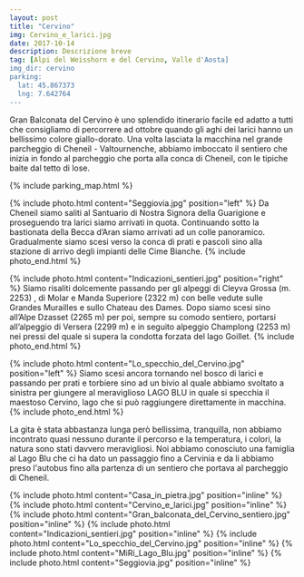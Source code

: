 ```yaml
---
layout: post
title: "Cervino"
img: Cervino_e_larici.jpg
date: 2017-10-14
description: Descrizione breve
tag: [Alpi del Weisshorn e del Cervino, Valle d'Aosta]
img_dir: cervino
parking:
  lat: 45.867373
  lng: 7.642764
---
```


Gran Balconata del Cervino è uno splendido itinerario facile ed adatto a tutti che consigliamo di percorrere ad ottobre quando gli aghi dei larici hanno un bellissimo colore giallo-dorato.
Una volta lasciata la macchina nel grande parcheggio di Cheneil - Valtournenche, abbiamo imboccato il sentiero che inizia in fondo al parcheggio che porta alla conca di Cheneil, con le tipiche baite dal tetto di lose.

{% include parking_map.html %}

{% include photo.html content="Seggiovia.jpg" position="left" %}
Da Cheneil siamo saliti al Santuario di Nostra Signora della Guarigione e proseguendo tra larici siamo arrivati in quota. Continuando sotto la bastionata della Becca d’Aran siamo arrivati ad un colle panoramico.
Gradualmente siamo scesi verso la conca di prati e pascoli sino alla stazione di arrivo degli impianti delle Cime Bianche.
{% include photo_end.html %}

{% include photo.html content="Indicazioni_sentieri.jpg" position="right" %}
Siamo risaliti dolcemente passando per gli alpeggi di Cleyva Grossa (m. 2253) , di Molar e Manda Superiore (2322 m) con belle vedute sulle Grandes Murailles e sullo Chateau des Dames.
Dopo siamo scesi sino all’Alpe Dzasset (2265 m) per poi, sempre su comodo sentiero, portarsi all’alpeggio di Versera (2299 m) e in seguito alpeggio Champlong (2253 m) nei pressi del quale si supera la condotta forzata del lago Goillet.
{% include photo_end.html %}


{% include photo.html content="Lo_specchio_del_Cervino.jpg" position="left" %}
Siamo scesi ancora tornando nel bosco di larici e passando per prati e torbiere sino ad un bivio al quale abbiamo svoltato a sinistra per giungere al meraviglioso LAGO BLU in quale si specchia il maestoso Cervino, lago che si può raggiungere direttamente in macchina.
{% include photo_end.html %}

La gita è stata abbastanza lunga però bellissima, tranquilla, non abbiamo incontrato quasi nessuno durante il percorso e la temperatura, i colori, la natura sono stati davvero meravigliosi. Noi abbiamo conosciuto una famiglia al Lago Blu che ci ha dato un passaggio fino a Cervinia e da li abbiamo preso l'autobus fino alla partenza di un sentiero che portava al parcheggio di Cheneil.   


<div>
{% include photo.html content="Casa_in_pietra.jpg" position="inline" %}
{% include photo.html content="Cervino_e_larici.jpg" position="inline" %}
{% include photo.html content="Gran_balconata_del_Cervino_sentiero.jpg" position="inline" %}
{% include photo.html content="Indicazioni_sentieri.jpg" position="inline" %}
{% include photo.html content="Lo_specchio_del_Cervino.jpg" position="inline" %}
{% include photo.html content="MiRi_Lago_Blu.jpg" position="inline" %}
{% include photo.html content="Seggiovia.jpg" position="inline" %}
</div>
